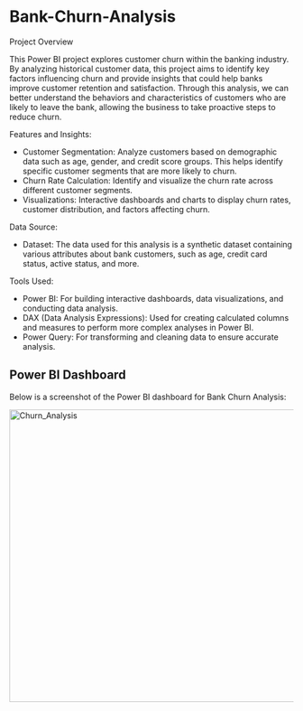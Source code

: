 # Bank-Churn-Analysis

Project Overview

This Power BI project explores customer churn within the banking industry. By analyzing historical customer data, this project aims to identify key factors influencing churn and provide insights that could help banks improve customer retention and satisfaction. Through this analysis, we can better understand the behaviors and characteristics of customers who are likely to leave the bank, allowing the business to take proactive steps to reduce churn.

Features and Insights:
  
- Customer Segmentation: Analyze customers based on demographic data such as age, gender, and credit score groups. This helps identify specific customer segments that are more likely to churn.
- Churn Rate Calculation: Identify and visualize the churn rate across different customer segments.
- Visualizations: Interactive dashboards and charts to display churn rates, customer distribution, and factors affecting churn.

Data Source: 
- Dataset: The data used for this analysis is a synthetic dataset containing various attributes about bank customers, such as age, credit card status, active status, and more.

Tools Used:

- Power BI: For building interactive dashboards, data visualizations, and conducting data analysis.
- DAX (Data Analysis Expressions): Used for creating calculated columns and measures to perform more complex analyses in Power BI.
- Power Query: For transforming and cleaning data to ensure accurate analysis.

## Power BI Dashboard

Below is a screenshot of the Power BI dashboard for Bank Churn Analysis:

<img width="918" height="518" alt="Churn_Analysis" src="https://github.com/user-attachments/assets/85843217-708a-482d-af93-50fda1253832" />

